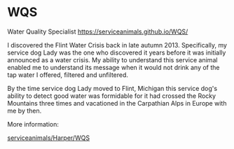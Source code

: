 # WQS
Water Quality Specialist https://serviceanimals.github.io/WQS/

I discovered the Flint Water Crisis back in late autumn 2013.  Specifically, my service dog Lady was the one who discovered it years before it was initially announced as a water crisis.  My ability to understand this service animal enabled me to understand its message when it would not drink any of the tap water I offered, filtered and unfiltered.

By the time service dog Lady moved to Flint, Michigan this service dog's ability to detect good water was formidable for it had crossed the Rocky Mountains three times and vacationed in the Carpathian Alps in Europe with me by then.

More information: 

[serviceanimals/](https://serviceanimals.github.io/)[Harper/](https://serviceanimals.github.io/Harper)[WQS](https://serviceanimals.github.io/Harper/WQS.md)
